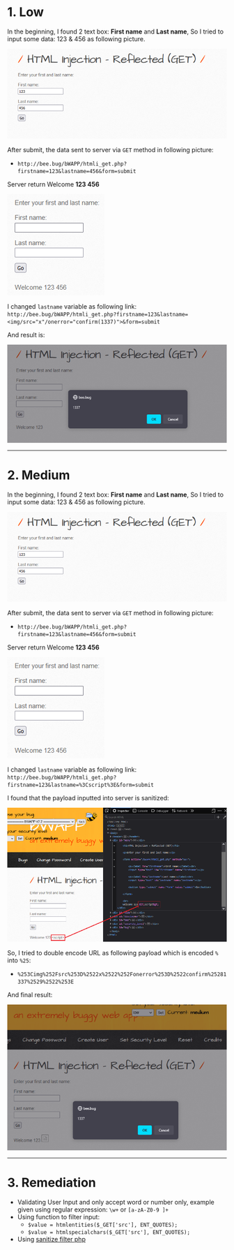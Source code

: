 # 1. Low

In the beginning, I found 2 text box: **First name** and **Last name**, So I tried to input some data: 123 & 456 as following picture.

![HTML_R-G.png](image/HTML_R-G.png)

After submit, the data sent to server via `GET` method in following picture:
- `http://bee.bug/bWAPP/htmli_get.php?firstname=123&lastname=456&form=submit`

Server return Welcome **123 456**

![HTML_R-G_L.png](image/HTML_R-G_L.png)

I changed `lastname` variable as following link: `http://bee.bug/bWAPP/htmli_get.php?firstname=123&lastname=<img/src="x"/onerror="confirm(1337)">&form=submit`

And result is:

![HTML_R-G_L0.png](image/HTML_R-G_L0.png)

---
# 2. Medium
In the beginning, I found 2 text box: **First name** and **Last name**, So I tried to input some data: 123 & 456 as following picture.

![HTML_R-G.png](image/HTML_R-G.png)

After submit, the data sent to server via `GET` method in following picture:
- `http://bee.bug/bWAPP/htmli_get.php?firstname=123&lastname=456&form=submit`

Server return Welcome **123 456**

![HTML_R-G_L.png](image/HTML_R-G_L.png)

I changed `lastname` variable as following link: `http://bee.bug/bWAPP/htmli_get.php?firstname=123&lastname=%3Cscript%3E&form=submit`

I found that the payload inputted into server is sanitized:

![HTML_R-G_M.png](image/HTML_R-G_M.png)

So, I tried to double encode URL as following payload which is encoded `%` into `%25`:
- `%253Cimg%252Fsrc%253D%2522x%2522%252Fonerror%253D%2522confirm%25281337%2529%2522%253E`

And final result:

![HTML_R-G_M0.png](image/HTML_R-G_M0.png)

---
# 3. Remediation

- Validating User Input and only accept word or number only, example given using regular expression: `\w+` or `[a-zA-Z0-9 ]+`
- Using function to filter input: 
	- `$value = htmlentities($_GET['src'], ENT_QUOTES);`
	- `$value = htmlspecialchars($_GET['src'], ENT_QUOTES);`
- Using [sanitize filter php](https://www.php.net/manual/en/filter.filters.sanitize.php)